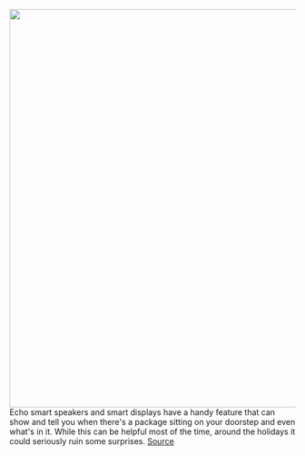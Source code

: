 <img src='https://cdn.vox-cdn.com/thumbor/OVQdkVUHYUEkK5u2Ex11_XPks4I=/0x0:5760x3840/1200x800/filters:focal(2420x1460:3340x2380)/cdn.vox-cdn.com/uploads/chorus_image/image/70261485/jtuohy_20211211_4924_0004.0.jpg' width='700px' /><br/>
Echo smart speakers and smart displays have a handy feature that can show and tell you when there's a package sitting on your doorstep and even what's in it. While this can be helpful most of the time, around the holidays it could seriously ruin some surprises.
<a href='https://www.theverge.com/22828561/how-to-stop-alexa-from-announcing-packages'> Source <a/>